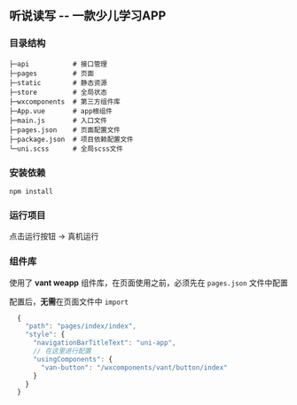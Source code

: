 ## 听说读写 -- 一款少儿学习APP

### 目录结构

```
├─api           # 接口管理
├─pages         # 页面
├─static        # 静态资源
├─store         # 全局状态
├─wxcomponents  # 第三方组件库
├─App.vue       # app根组件
├─main.js       # 入口文件
├─pages.json    # 页面配置文件
├─package.json  # 项目依赖配置文件
└─uni.scss      # 全局scss文件
``` 

### 安装依赖

```
npm install
```

### 运行项目

点击运行按钮 -> 真机运行

### 组件库

使用了 **vant weapp** 组件库，在页面使用之前，必须先在 `pages.json` 文件中配置

配置后，**无需**在页面文件中 `import`

```js
  {
    "path": "pages/index/index",
    "style": {
      "navigationBarTitleText": "uni-app",
      // 在这里进行配置
      "usingComponents": {
        "van-button": "/wxcomponents/vant/button/index"
      }
    }
  }
```